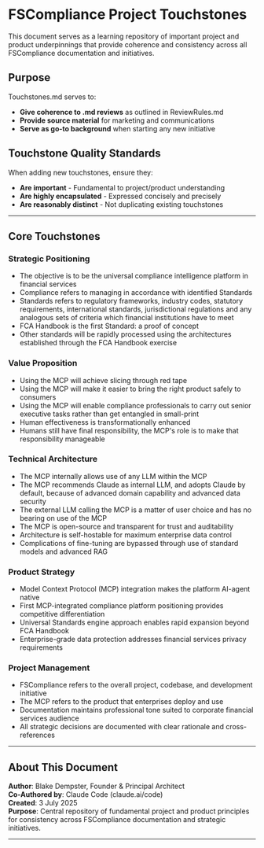 # FSCompliance Project Touchstones

This document serves as a learning repository of important project and product underpinnings that provide coherence and consistency across all FSCompliance documentation and initiatives.

## Purpose

Touchstones.md serves to:
- **Give coherence to .md reviews** as outlined in ReviewRules.md
- **Provide source material** for marketing and communications
- **Serve as go-to background** when starting any new initiative

## Touchstone Quality Standards

When adding new touchstones, ensure they:
- **Are important** - Fundamental to project/product understanding
- **Are highly encapsulated** - Expressed concisely and precisely
- **Are reasonably distinct** - Not duplicating existing touchstones

---

## Core Touchstones

### Strategic Positioning
- The objective is to be the universal compliance intelligence platform in financial services
- Compliance refers to managing in accordance with identified Standards
- Standards refers to regulatory frameworks, industry codes, statutory requirements, international standards, jurisdictional regulations and any analogous sets of criteria which financial institutions have to meet
- FCA Handbook is the first Standard: a proof of concept
- Other standards will be rapidly processed using the architectures established through the FCA Handbook exercise

### Value Proposition  
- Using the MCP will achieve slicing through red tape
- Using the MCP will make it easier to bring the right product safely to consumers
- Using the MCP will enable compliance professionals to carry out senior executive tasks rather than get entangled in small-print
- Human effectiveness is transformationally enhanced
- Humans still have final responsibility, the MCP's role is to make that responsibility manageable

### Technical Architecture
- The MCP internally allows use of any LLM within the MCP
- The MCP recommends Claude as internal LLM, and adopts Claude by default, because of advanced domain capability and advanced data security
- The external LLM calling the MCP is a matter of user choice and has no bearing on use of the MCP
- The MCP is open-source and transparent for trust and auditability
- Architecture is self-hostable for maximum enterprise data control
- Complications of fine-tuning are bypassed through use of standard models and advanced RAG

### Product Strategy
- Model Context Protocol (MCP) integration makes the platform AI-agent native
- First MCP-integrated compliance platform positioning provides competitive differentiation
- Universal Standards engine approach enables rapid expansion beyond FCA Handbook
- Enterprise-grade data protection addresses financial services privacy requirements

### Project Management
- FSCompliance refers to the overall project, codebase, and development initiative
- The MCP refers to the product that enterprises deploy and use
- Documentation maintains professional tone suited to corporate financial services audience
- All strategic decisions are documented with clear rationale and cross-references

---

## About This Document

**Author**: Blake Dempster, Founder & Principal Architect  
**Co-Authored by**: Claude Code (claude.ai/code)  
**Created**: 3 July 2025  
**Purpose**: Central repository of fundamental project and product principles for consistency across FSCompliance documentation and strategic initiatives.

---